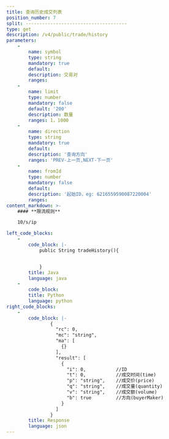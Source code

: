 ```yaml
---
title: 查询历史成交列表
position_number: 7
split: -------------------------------------
type: get
description: /v4/public/trade/history
parameters:
    -
        name: symbol
        type: string
        mandatory: true
        default:
        description: 交易对
        ranges:
    -
        name: limit
        type: number
        mandatory: false
        default: '200'
        description: 数量
        ranges: 1，1000
    -
        name: direction
        type: string
        mandatory: true
        default:
        description: '查询方向'
        ranges: 'PREV-上一页,NEXT-下一页'
    -
        name: fromId
        type: number
        mandatory: false
        default:
        description: '起始ID，eg: 6216559590087220004'
        ranges:
content_markdown: >-
    #### **限流规则**

    10/s/ip

left_code_blocks:
    -
        code_block: |-
            public String tradeHistory(){


            }
        title: Java
        language: java
    -
        code_block:
        title: Python
        language: python
right_code_blocks:
    -
        code_block: |-
                {
                  "rc": 0,
                  "mc": "string",
                  "ma": [
                    {}
                  ],
                  "result": [
                    {
                      "i": 0,           //ID
                      "t": 0,           //成交时间(time)
                      "p": "string",    //成交价(price)
                      "q": "string",    //成交量(quantity)
                      "v": "string",    //成交额(volume)
                      "b": true         //方向(buyerMaker)
                    }
                  ]
                }
        title: Response
        language: json
---
```

